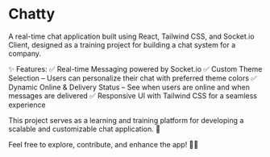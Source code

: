 # Chatty
A real-time chat application built using React, Tailwind CSS, and Socket.io Client, designed as a training project for building a chat system for a company.

✨ Features:
✅ Real-time Messaging powered by Socket.io
✅ Custom Theme Selection – Users can personalize their chat with preferred theme colors
✅ Dynamic Online & Delivery Status – See when users are online and when messages are delivered
✅ Responsive UI with Tailwind CSS for a seamless experience

This project serves as a learning and training platform for developing a scalable and customizable chat application. 🚀

Feel free to explore, contribute, and enhance the app! 💬💡

